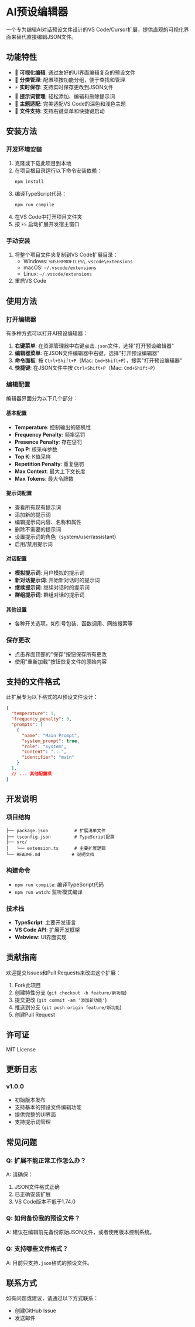 # AI预设编辑器

一个专为编辑AI对话预设文件设计的VS Code/Cursor扩展，提供直观的可视化界面来替代直接编辑JSON文件。

## 功能特性

- 📝 **可视化编辑**: 通过友好的UI界面编辑复杂的预设文件
- 🎯 **分类管理**: 配置项按功能分组，便于查找和管理
- ⚡ **实时保存**: 支持实时保存更改到JSON文件
- 🔧 **提示词管理**: 轻松添加、编辑和删除提示词
- 🎨 **主题适配**: 完美适配VS Code的深色和浅色主题
- 📁 **文件支持**: 支持右键菜单和快捷键启动

## 安装方法

### 开发环境安装

1. 克隆或下载此项目到本地
2. 在项目根目录运行以下命令安装依赖：
   ```bash
   npm install
   ```
3. 编译TypeScript代码：
   ```bash
   npm run compile
   ```
4. 在VS Code中打开项目文件夹
5. 按 `F5` 启动扩展开发宿主窗口

### 手动安装

1. 将整个项目文件夹复制到VS Code扩展目录：
   - Windows: `%USERPROFILE%\.vscode\extensions`
   - macOS: `~/.vscode/extensions`
   - Linux: `~/.vscode/extensions`
2. 重启VS Code

## 使用方法

### 打开编辑器

有多种方式可以打开AI预设编辑器：

1. **右键菜单**: 在资源管理器中右键点击`.json`文件，选择"打开预设编辑器"
2. **编辑器菜单**: 在JSON文件编辑器中右键，选择"打开预设编辑器"
3. **命令面板**: 按 `Ctrl+Shift+P`（Mac: `Cmd+Shift+P`），搜索"打开预设编辑器"
4. **快捷键**: 在JSON文件中按 `Ctrl+Shift+P`（Mac: `Cmd+Shift+P`）

### 编辑配置

编辑器界面分为以下几个部分：

#### 基本配置
- **Temperature**: 控制输出的随机性
- **Frequency Penalty**: 频率惩罚
- **Presence Penalty**: 存在惩罚
- **Top P**: 核采样参数
- **Top K**: K值采样
- **Repetition Penalty**: 重复惩罚
- **Max Context**: 最大上下文长度
- **Max Tokens**: 最大令牌数

#### 提示词配置
- 查看所有现有提示词
- 添加新的提示词
- 编辑提示词内容、名称和属性
- 删除不需要的提示词
- 设置提示词的角色（system/user/assistant）
- 启用/禁用提示词

#### 对话配置
- **模拟提示词**: 用户模拟的提示词
- **新对话提示词**: 开始新对话时的提示词
- **继续提示词**: 继续对话时的提示词
- **群组提示词**: 群组对话的提示词

#### 其他设置
- 各种开关选项，如引号包装、函数调用、网络搜索等

### 保存更改

- 点击界面顶部的"保存"按钮保存所有更改
- 使用"重新加载"按钮恢复文件的原始内容

## 支持的文件格式

此扩展专为以下格式的AI预设文件设计：

```json
{
  "temperature": 1,
  "frequency_penalty": 0,
  "prompts": [
    {
      "name": "Main Prompt",
      "system_prompt": true,
      "role": "system",
      "content": "...",
      "identifier": "main"
    }
  ],
  // ... 其他配置项
}
```

## 开发说明

### 项目结构

```
├── package.json          # 扩展清单文件
├── tsconfig.json         # TypeScript配置
├── src/
│   └── extension.ts      # 主要扩展逻辑
└── README.md            # 说明文档
```

### 构建命令

- `npm run compile`: 编译TypeScript代码
- `npm run watch`: 监听模式编译

### 技术栈

- **TypeScript**: 主要开发语言
- **VS Code API**: 扩展开发框架
- **Webview**: UI界面实现

## 贡献指南

欢迎提交Issues和Pull Requests来改进这个扩展：

1. Fork此项目
2. 创建特性分支 (`git checkout -b feature/新功能`)
3. 提交更改 (`git commit -am '添加新功能'`)
4. 推送到分支 (`git push origin feature/新功能`)
5. 创建Pull Request

## 许可证

MIT License

## 更新日志

### v1.0.0
- 初始版本发布
- 支持基本的预设文件编辑功能
- 提供完整的UI界面
- 支持提示词管理

## 常见问题

### Q: 扩展不能正常工作怎么办？
A: 请确保：
1. JSON文件格式正确
2. 已正确安装扩展
3. VS Code版本不低于1.74.0

### Q: 如何备份我的预设文件？
A: 建议在编辑前先备份原始JSON文件，或者使用版本控制系统。

### Q: 支持哪些文件格式？
A: 目前只支持`.json`格式的预设文件。

## 联系方式

如有问题或建议，请通过以下方式联系：
- 创建GitHub Issue
- 发送邮件 